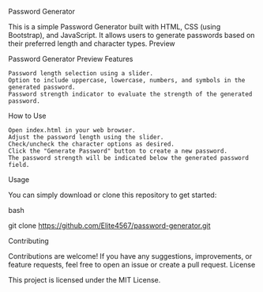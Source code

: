 Password Generator

This is a simple Password Generator built with HTML, CSS (using Bootstrap), and JavaScript. It allows users to generate passwords based on their preferred length and character types.
Preview

Password Generator Preview
Features

    Password length selection using a slider.
    Option to include uppercase, lowercase, numbers, and symbols in the generated password.
    Password strength indicator to evaluate the strength of the generated password.

How to Use

    Open index.html in your web browser.
    Adjust the password length using the slider.
    Check/uncheck the character options as desired.
    Click the "Generate Password" button to create a new password.
    The password strength will be indicated below the generated password field.

Usage

You can simply download or clone this repository to get started:

bash

git clone https://github.com/Elite4567/password-generator.git

Contributing

Contributions are welcome! If you have any suggestions, improvements, or feature requests, feel free to open an issue or create a pull request.
License

This project is licensed under the MIT License.
